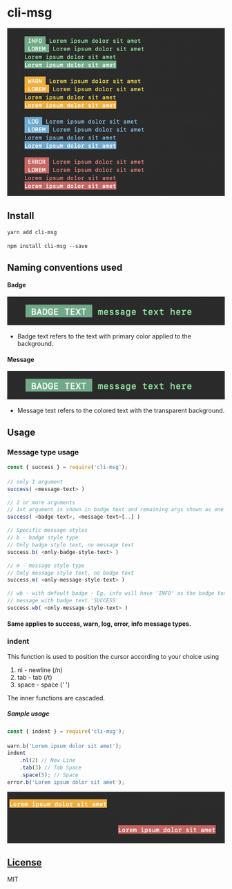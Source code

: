 # cli-msg

![Home](/docs/images/home.png)

## Install

```
yarn add cli-msg

npm install cli-msg --save
```

## Naming conventions used

#### Badge

![Badge Image](/docs/images/badge.png)

-   Badge text refers to the text with primary color applied to the background.

#### Message

![Message Image](/docs/images/badge.png)

-   Message text refers to the colored text with the transparent background.

## Usage

### Message type usage

```js
const { success } = require('cli-msg');

// only 1 argument
success( <message-text> )
```

```js
// 2 or more arguments
// 1st argument is shown in badge text and remaining args shown as one message
success( <badge-text>, <message-text>[..] )
```

```js
// Specific message styles
// b - badge style type
// Only badge style text, no message text
success.b( <only-badge-style-text> )
```

```js
// m - message style type
// Only message style text, no badge text
success.m( <only-message-style-text> )
```

```js
// wb - with default badge - Eg. info will have 'INFO' as the badge text
// message with badge text 'SUCCESS'
success.wb( <only-message-style-text> )
```

#### Same applies to success, warn, log, error, info message types.

### indent

This function is used to position the cursor according to your choice using

1. nl - newline (/n)
2. tab - tab (/t)
3. space - space (' ')

The inner functions are cascaded.

##### Sample usage

```js
const { indent } = require('cli-msg');

warn.b('Lorem ipsum dolor sit amet');
indent
	.nl(2) // New Line
	.tab(3) // Tab Space
	.space(5); // Space
error.b('Lorem ipsum dolor sit amet');
```

![Indent image](/docs/images/indent.png)

## [License](LICENSE)

MIT
